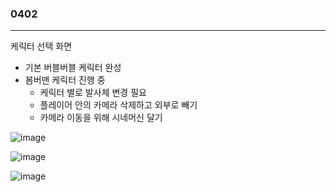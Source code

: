 ### 0402  
---  

케릭터 선택 화면

- 기본 버블버블 케릭터 완성
- 봄버맨 케릭터 진행 중  
  - 케릭터 별로 발사체 변경 필요
  - 플레이어 안의 카메라 삭제하고 외부로 빼기
  - 카메라 이동을 위해 시네머신 달기 

![image](https://github.com/s8st/20240320FinalProject/assets/153998744/8076ef55-e5bd-4e02-9ed9-41d9f3415416)  

![image](https://github.com/s8st/20240320FinalProject/assets/153998744/e6fc11bb-fd8a-4105-89a1-f7c96d6ed938)

![image](https://github.com/s8st/20240320FinalProject/assets/153998744/640e6985-4020-411d-bec5-48e5d9f574bf)
